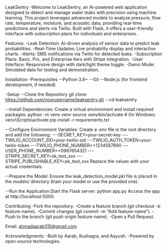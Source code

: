 LeakSentry
-Welcome to LeakSentry, an AI-powered web application designed to detect and manage water leaks with precision using machine learning. This project leverages advanced models to analyze pressure, flow rate, temperature, moisture, and acoustic data, providing real-time predictions and alerts via Twilio. Built with Flask, it offers a user-friendly interface with subscription plans for individuals and enterprises.

Features:
-Leak Detection: AI-driven analysis of sensor data to predict leak probabilities.
-Real-Time Updates: Live probability display and interactive charts.
-Alerts: SMS notifications via Twilio for detected leaks.
-Subscription Plans: Basic, Pro, and Enterprise tiers with Stripe integration.
-User Interface: Responsive design with dark/light theme toggle.
-Demo Mode: Simulated data for testing and demonstration.

Installation
-Prerequisites
--Python 3.8+
--Git
--Node.js (for frontend development, if needed)

-Setup
--Clone the Repository
  git clone https://github.com/yourusername/leaksentry.git
--cd leaksentry


--Install Dependencies: Create a virtual environment and install required packages:
  python -m venv venv
  source venv/bin/activate  # On Windows: venv\Scripts\activate
  pip install -r requirements.txt


--Configure Environment Variables: Create a .env file in the root directory and add the following:
---SECRET_KEY=your-secret-key
---TWILIO_ACCOUNT_SID=your-twilio-sid
---TWILIO_AUTH_TOKEN=your-twilio-token
---TWILIO_PHONE_NUMBER=+1234567890
---USER_PHONE_NUMBER=+0987654321
---STRIPE_SECRET_KEY=sk_test_xxx
---STRIPE_PUBLISHABLE_KEY=pk_test_xxx
   Replace the values with your actual credentials.

--Prepare the Model: Ensure the leak_detection_model.pkl file is placed in the models/ directory (train your model or use the provided one).

--Run the Application:Start the Flask server:
  python app.py
  Access the app at http://localhost:5000.


Contributing
-Fork the repository.
-Create a feature branch (git checkout -b feature-name).
-Commit changes (git commit -m "Add feature-name").
-Push to the branch (git push origin feature-name).
-Open a Pull Request.

Email: ahmadaarab315@gmail.com

Acknowledgments:
-Built by Aarab, Kushagra, and Aayush.
-Powered by open-source technologies.
